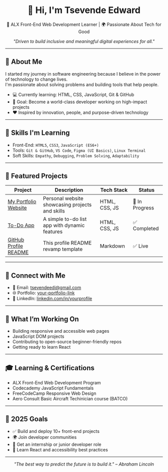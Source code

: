 <h1 align="center">👋 Hi, I'm Tsevende Edward</h1>
<p align="center">🚀 ALX Front-End Web Development Learner | 🌍 Passionate About Tech for Good</p>
<p align="center"><em>"Driven to build inclusive and meaningful digital experiences for all."</em></p>

---

## 🌟 About Me

I started my journey in software engineering because I believe in the power of technology to change lives.  
I'm passionate about solving problems and building tools that help people.

- 💻 Currently learning: HTML, CSS, JavaScript, Git & GitHub  
- 🎯 Goal: Become a world-class developer working on high-impact projects  
- ❤️ Inspired by innovation, people, and purpose-driven technology

---

## 🧠 Skills I'm Learning

- Front-End: `HTML5`, `CSS3`, `JavaScript (ES6+)`
- Tools: `Git & GitHub`, `VS Code`, `Figma (UI Basics)`, `Linux Terminal`
- Soft Skills: `Empathy`, `Debugging`, `Problem Solving`, `Adaptability`

---

## 📁 Featured Projects

| Project | Description | Tech Stack | Status |
|--------|-------------|------------|--------|
| [My Portfolio Website](#) | Personal website showcasing projects and skills | HTML, CSS, JS | 🚧 In Progress |
| [To-Do App](#) | A simple to-do list app with dynamic features | HTML, CSS, JS | ✅ Completed |
| [GitHub Profile README](#) | This profile README revamp template | Markdown | ✅ Live |

---

## 💬 Connect with Me

- 📧 Email: tsevendeedi@gmail.com 
- 🌐 Portfolio: [your-portfolio-link](#)  
- 💼 LinkedIn: [linkedin.com/in/yourprofile](https://www.linkedin.com/in/edward-tsevende-911a77b6/overlay/about-this-profile/?lipi=urn%3Ali%3Apage%3Ad_flagship3_profile_view_base%3BWnlYvQmXQmavWTV%2Bg32ZRA%3D%3D)

---

## 🔭 What I’m Working On

- Building responsive and accessible web pages  
- JavaScript DOM projects  
- Contributing to open-source beginner-friendly repos  
- Getting ready to learn React

---

## 🎓 Learning & Certifications

- ALX Front-End Web Development Program  
- Codecademy JavaScript Fundamentals  
- FreeCodeCamp Responsive Web Design
- Aero Consult Basic Aircraft Techinician course (BATCO)

---

## 🚀 2025 Goals

- ✅ Build and deploy 10+ front-end projects  
- 🌍 Join developer communities  
- 💼 Get an internship or junior developer role  
- 🧠 Learn React and accessibility best practices  

---

<p align="center"><em>"The best way to predict the future is to build it." – Abraham Lincoln</em></p>
